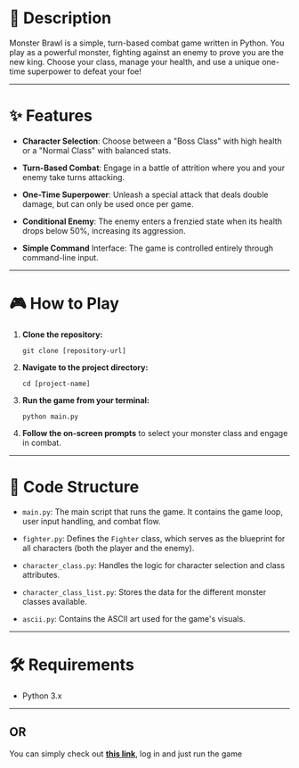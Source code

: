 
# 📜 Description
Monster Brawl is a simple, turn-based combat game written in Python. You play as a powerful monster, fighting against an enemy to prove you are the new king. Choose your class, manage your health, and use a unique one-time superpower to defeat your foe!
<hr>

# ✨ Features
* **Character Selection**: Choose between a "Boss Class" with high health or a "Normal Class" with balanced stats.

* **Turn-Based Combat**: Engage in a battle of attrition where you and your enemy take turns attacking.

* **One-Time Superpower**: Unleash a special attack that deals double damage, but can only be used once per game.

* **Conditional Enemy**: The enemy enters a frenzied state when its health drops below 50%, increasing its aggression.

* **Simple Command** Interface: The game is controlled entirely through command-line input.
<hr>

# 🎮 How to Play
1. **Clone the repository:**<br>
   ```
   git clone [repository-url]
   ```
3. **Navigate to the project directory:**<br>
   ```
   cd [project-name]
   ```
5. **Run the game from your terminal:**
   ```
   python main.py
   ```
7. **Follow the on-screen prompts** to select your monster class and engage in combat.
<hr>

# 📁 Code Structure
* `main.py`: The main script that runs the game. It contains the game loop, user input handling, and combat flow.

* `fighter.py`: Defines the `Fighter` class, which serves as the blueprint for all characters (both the player and the enemy).

* `character_class.py`: Handles the logic for character selection and class attributes.

* `character_class_list.py`: Stores the data for the different monster classes available.

* `ascii.py`: Contains the ASCII art used for the game's visuals.
<hr>

# 🛠️ Requirements
* Python 3.x
<hr>

## OR
You can simply check out **[this link](https://programiz.pro/ide/python/GQSXQ8LPQ7?utm_medium=playground&utm_source=python-shared-project-link)**, log in and just run the game










